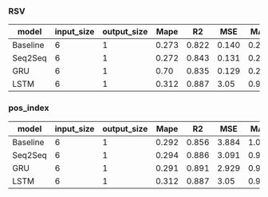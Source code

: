 ### RSV
| model      | input_size | output_size | Mape | R2| MSE | MAE|
| ----------- | ----------- |----------- |----------- |----------- |----------- |----------- |
| Baseline      | 6       | 1            | 0.273      |0.822       |0.140       |0.259
| Seq2Seq   | 6        | 1             |0.272           |0.843           |0.131           |0.245
|GRU | 6        | 1             | 0.70            |0.835            |0.129            |0.254
|LSTM | 6        | 1             | 0.312            |0.887            |3.05            |0.959


### pos_index
| model      | input_size | output_size | Mape | R2| MSE | MAE|
| ----------- | ----------- |----------- |----------- |----------- |----------- |----------- |
| Baseline      | 6       | 1            | 0.292      |0.856       |3.884      |1.07
| Seq2Seq   | 6        | 1             |0.294           |0.886           |3.091           |0.96
|GRU | 6        | 1             | 0.291            |0.891            |2.929            |0.944   
|LSTM | 6        | 1             | 0.312            |0.887            |3.05            |0.959 